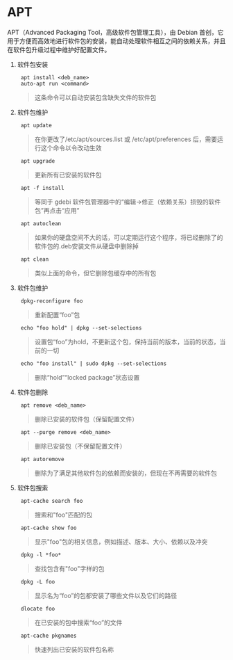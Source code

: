 # APT

APT（Advanced Packaging Tool，高级软件包管理工具），由 Debian 首创，它用于方便而高效地进行软件包的安装，能自动处理软件相互之间的依赖关系，并且在软件包升级过程中维护好配置文件。

1. 软件包安装

        apt install <deb_name>
        auto-apt run <command>
    > 这条命令可以自动安装包含缺失文件的软件包

1. 软件包维护

        apt update
    > 在你更改了/etc/apt/sources.list 或 /etc/apt/preferences 后，需要运行这个命令以令改动生效

        apt upgrade
    > 更新所有已安装的软件包

        apt -f install
    > 等同于 gdebi 软件包管理器中的“编辑->修正（依赖关系）损毁的软件包”再点击“应用”

        apt autoclean
    > 如果你的硬盘空间不大的话，可以定期运行这个程序，将已经删除了的软件包的.deb安装文件从硬盘中删除掉

        apt clean
    > 类似上面的命令，但它删除包缓存中的所有包

1. 软件包维护

        dpkg-reconfigure foo
    > 重新配置“foo”包

        echo "foo hold" | dpkg --set-selections
    > 设置包“foo”为hold，不更新这个包，保持当前的版本，当前的状态，当前的一切

        echo "foo install" | sudo dpkg --set-selections
    > 删除“hold”“locked package”状态设置

1. 软件包删除

        apt remove <deb_name>
    > 删除已安装的软件包（保留配置文件）

        apt --purge remove <deb_name>
    > 删除已安装包（不保留配置文件）

        apt autoremove
    > 删除为了满足其他软件包的依赖而安装的，但现在不再需要的软件包

1. 软件包搜索

        apt-cache search foo
    > 搜索和"foo"匹配的包

        apt-cache show foo
    > 显示"foo"包的相关信息，例如描述、版本、大小、依赖以及冲突

        dpkg -l *foo*
    > 查找包含有"foo"字样的包

        dpkg -L foo
    > 显示名为“foo”的包都安装了哪些文件以及它们的路径

        dlocate foo
    > 在已安装的包中搜索“foo”的文件

        apt-cache pkgnames
    > 快速列出已安装的软件包名称
